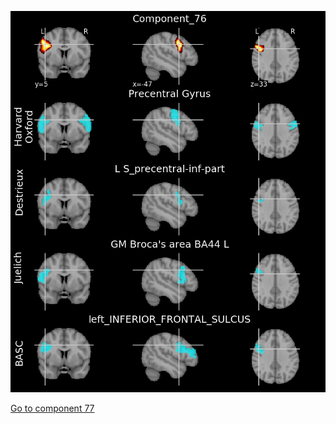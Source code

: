 ![76](preliminary/76.jpg "Component 76")

[Go to component 77](https://parietal-inria.github.io/MODL_atlas/128/77 "Component 77")
